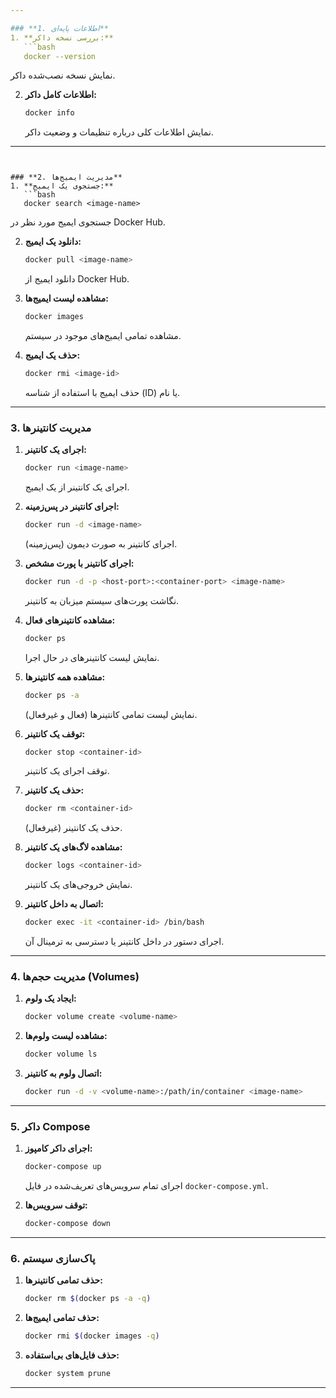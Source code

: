 ```yaml
---

### **1. اطلاعات پایه‌ای**
1. **بررسی نسخه داکر:**
   ```bash
   docker --version
   ```
   نمایش نسخه نصب‌شده داکر.

2. **اطلاعات کامل داکر:**
   ```bash
   docker info
   ```
   نمایش اطلاعات کلی درباره تنظیمات و وضعیت داکر.

---
```


### **2. مدیریت ایمیج‌ها**
1. **جستجوی یک ایمیج:**
   ```bash
   docker search <image-name>
   ```
   جستجوی ایمیج مورد نظر در Docker Hub.

2. **دانلود یک ایمیج:**
   ```bash
   docker pull <image-name>
   ```
   دانلود ایمیج از Docker Hub.

3. **مشاهده لیست ایمیج‌ها:**
   ```bash
   docker images
   ```
   مشاهده تمامی ایمیج‌های موجود در سیستم.

4. **حذف یک ایمیج:**
   ```bash
   docker rmi <image-id>
   ```
   حذف ایمیج با استفاده از شناسه (ID) یا نام.

---

### **3. مدیریت کانتینرها**
1. **اجرای یک کانتینر:**
   ```bash
   docker run <image-name>
   ```
   اجرای یک کانتینر از یک ایمیج.

2. **اجرای کانتینر در پس‌زمینه:**
   ```bash
   docker run -d <image-name>
   ```
   اجرای کانتینر به صورت دیمون (پس‌زمینه).

3. **اجرای کانتینر با پورت مشخص:**
   ```bash
   docker run -d -p <host-port>:<container-port> <image-name>
   ```
   نگاشت پورت‌های سیستم میزبان به کانتینر.

4. **مشاهده کانتینرهای فعال:**
   ```bash
   docker ps
   ```
   نمایش لیست کانتینرهای در حال اجرا.

5. **مشاهده همه کانتینرها:**
   ```bash
   docker ps -a
   ```
   نمایش لیست تمامی کانتینرها (فعال و غیرفعال).

6. **توقف یک کانتینر:**
   ```bash
   docker stop <container-id>
   ```
   توقف اجرای یک کانتینر.

7. **حذف یک کانتینر:**
   ```bash
   docker rm <container-id>
   ```
   حذف یک کانتینر (غیرفعال).

8. **مشاهده لاگ‌های یک کانتینر:**
   ```bash
   docker logs <container-id>
   ```
   نمایش خروجی‌های یک کانتینر.

9. **اتصال به داخل کانتینر:**
   ```bash
   docker exec -it <container-id> /bin/bash
   ```
   اجرای دستور در داخل کانتینر یا دسترسی به ترمینال آن.

---

### **4. مدیریت حجم‌ها (Volumes)**
1. **ایجاد یک ولوم:**
   ```bash
   docker volume create <volume-name>
   ```

2. **مشاهده لیست ولوم‌ها:**
   ```bash
   docker volume ls
   ```

3. **اتصال ولوم به کانتینر:**
   ```bash
   docker run -d -v <volume-name>:/path/in/container <image-name>
   ```

---

### **5. داکر Compose**
1. **اجرای داکر کامپوز:**
   ```bash
   docker-compose up
   ```
   اجرای تمام سرویس‌های تعریف‌شده در فایل `docker-compose.yml`.

2. **توقف سرویس‌ها:**
   ```bash
   docker-compose down
   ```

---

### **6. پاک‌سازی سیستم**
1. **حذف تمامی کانتینرها:**
   ```bash
   docker rm $(docker ps -a -q)
   ```

2. **حذف تمامی ایمیج‌ها:**
   ```bash
   docker rmi $(docker images -q)
   ```

3. **حذف فایل‌های بی‌استفاده:**
   ```bash
   docker system prune
   ```

---